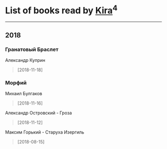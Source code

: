 # List of books read by [Kira](https://plus.google.com/108944458841064852769)<sup>4</sup>
---

## 2018

### Гранатовый Браслет
Александр Куприн
> [2018-11-18] 


### Морфий
Михаил Булгаков
> [2018-11-16] 


Александр Островский - Гроза
> [2018-11-12] 


Максим Горький - Старуха Изергиль
> [2018-08-15] 



